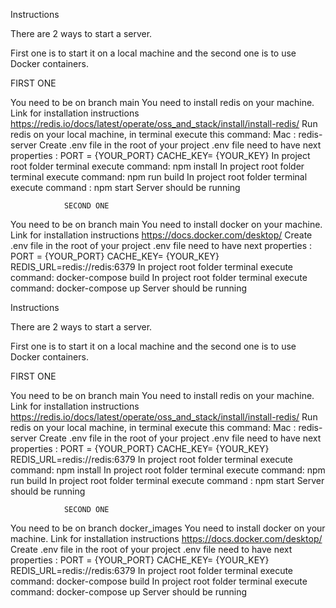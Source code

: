 Instructions

There are  2 ways to start a server. 

First one is to start it on a local machine and the second one is to use Docker containers.

FIRST ONE

You need to be on branch  main
You need to install redis on your machine.
Link for installation instructions 
https://redis.io/docs/latest/operate/oss_and_stack/install/install-redis/
Run redis on your local machine, in terminal execute this command:
Mac :  redis-server
Create .env file in the root of your project 
.env file need to have next properties  :
 PORT = {YOUR_PORT}
 CACHE_KEY= {YOUR_KEY} 
In project root folder terminal execute command: npm install
In project root folder terminal execute command: npm run build
In project root folder terminal execute command : npm start 
Server should be running 


				SECOND ONE
You need to be on branch  main
You need to install docker on your machine.
Link for installation instructions
https://docs.docker.com/desktop/
Create .env file in the root of your project 
.env file need to have next properties  :
PORT = {YOUR_PORT}
CACHE_KEY= {YOUR_KEY} 
REDIS_URL=redis://redis:6379
In project root folder terminal execute command: docker-compose build
In project root folder terminal execute command: docker-compose up
Server should be running 


	
	
 		
	


Instructions

There are  2 ways to start a server. 

First one is to start it on a local machine and the second one is to use Docker containers.

FIRST ONE

You need to be on branch  main
You need to install redis on your machine.
Link for installation instructions 
https://redis.io/docs/latest/operate/oss_and_stack/install/install-redis/
Run redis on your local machine, in terminal execute this command:
Mac :  redis-server
Create .env file in the root of your project 
.env file need to have next properties  :
 PORT = {YOUR_PORT}
 CACHE_KEY= {YOUR_KEY} 
REDIS_URL=redis://redis:6379
In project root folder terminal execute command: npm install
In project root folder terminal execute command: npm run build
In project root folder terminal execute command : npm start 
Server should be running 


				SECOND ONE
You need to be on branch  docker_images
You need to install docker on your machine.
Link for installation instructions
https://docs.docker.com/desktop/
Create .env file in the root of your project 
.env file need to have next properties  :
 PORT = {YOUR_PORT}
 CACHE_KEY= {YOUR_KEY} 
REDIS_URL=redis://redis:6379
In project root folder terminal execute command: docker-compose build
In project root folder terminal execute command: docker-compose up
Server should be running 
